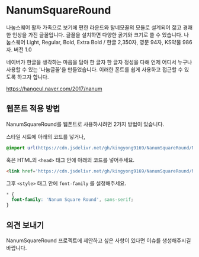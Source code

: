 NanumSquareRound
=========================

나눔스퀘어 활자 가족으로 보기에 편한 라운드와 탈네모꼴의 모듈로 설계되어 젊고 경쾌한 인상을 가진 글꼴입니다. 글꼴을 설치하면 다양한 굵기와 크기로 쓸 수 있습니다. 나눔스퀘어 Light, Regular, Bold, Extra Bold / 한글 2,350자, 영문 94자, KS약물 986자. 버전 1.0

네이버가 한글을 생각하는 마음을 담아 한 글자 한 글자 정성을 다해 언제 어디서 누구나 사용할 수 있는 '나눔글꼴'을 만들었습니다.
이러한 폰트를 쉽게 사용하고 접근할 수 있도록 하고자 합니다.

https://hangeul.naver.com/2017/nanum

## 웹폰트 적용 방법

NanumSquareRound를 웹폰트로 사용하시려면 2가지 방법이 있습니다.

스타일 시트에 아래의 코드를 넣거나,

```css
@import url(https://cdn.jsdelivr.net/gh/kingyong9169/NanumSquareRound/NanumSquareRound.css);
```

혹은 HTML의 `<head>` 태그 안에 아래의 코드를 넣어주세요.

```html
<link href='https://cdn.jsdelivr.net/gh/kingyong9169/NanumSquareRound/NanumSquareRound.css' rel='stylesheet' type='text/css'>
```

그후 `<style>` 태그 안에  `font-family` 를 설정해주세요.

```css
* {
  font-family: 'Nanum Square Round', sans-serif;
}
```


## 의견 보내기
NanumSquareRound 프로젝트에 제안하고 싶은 사항이 있다면 이슈를 생성해주시길 바랍니다.
